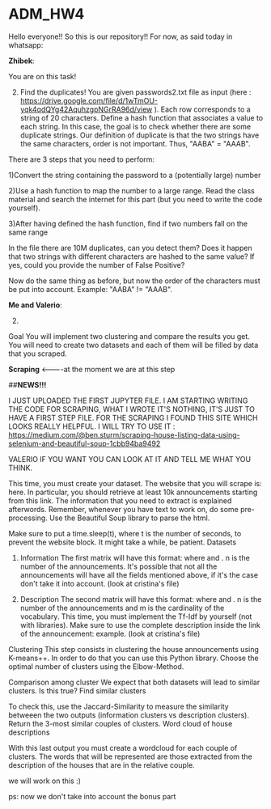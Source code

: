# ADM_HW4 
Hello everyone!!
So this is our repository!! 
For now, as said today in whatsapp:


**Zhibek**:
 
You are on this task!

2) Find the duplicates!
You are given passwords2.txt file as input    (here : https://drive.google.com/file/d/1wTmOU-yqk4qdQYg42AquhzgpNGrRA96d/view ). Each row corresponds to a string of 20 characters. Define a hash function that associates a value to each string. In this case, the goal is to check whether there are some duplicate strings. Our definition of duplicate is that the two strings have the same characters, order is not important. Thus, "AABA" = "AAAB".


There are 3 steps that you need to perform:

1)Convert the string containing the password to a (potentially large) number

2)Use a hash function to map the number to a large range. Read the class material and search the internet for this part (but you need to write the code yourself).

3)After having defined the hash function, find if two numbers fall on the same range

In the file there are 10M duplicates, can you detect them?
Does it happen that two strings with different characters are hashed to the same value? If yes, could you provide the number of False Positive?

Now do the same thing as before, but now the order of the characters must be put into account. Example: "AABA" != "AAAB".


**Me and Valerio**:

2)
Goal
You will implement two clustering and compare the results you get. You will need to create two datasets and each of them will be filled by data that you scraped.

**Scraping**  <----at the moment we are at this step

##**NEWS!!!**

I JUST UPLOADED THE FIRST JUPYTER FILE. I AM STARTING WRITING THE CODE FOR SCRAPING, WHAT I WROTE IT'S NOTHING, IT'S JUST TO HAVE A FIRST STEP FILE. FOR THE SCRAPING I FOUND THIS SITE WHICH LOOKS REALLY HELPFUL. I WILL TRY TO USE IT : https://medium.com/@ben.sturm/scraping-house-listing-data-using-selenium-and-beautiful-soup-1cbb94ba9492 

VALERIO IF YOU WANT YOU CAN LOOK AT IT AND TELL ME WHAT YOU THINK.

This time, you must create your dataset. The website that you will scrape is: here. In particular, you should retrieve at least 10k announcements starting from this link. The information that you need to extract is explained afterwords. Remember, whenever you have text to work on, do some pre-processing. Use the Beautiful Soup library to parse the html. 

Make sure to put a time.sleep(t), where t is the number of seconds, to prevent the website block. It might take a while, be patient.
Datasets

1) Information
The first matrix will have this format:  where  and . n is the number of the announcements. It's possible that not all the announcements will have all the fields mentioned above, if it's the case don't take it into account. (look at cristina's file)


2) Description
The second matrix will have this format:  where  and . n is the number of the announcements and m is the cardinality of the vocabulary. This time, you must implement the Tf-Idf by yourself (not with libraries). Make sure to use the complete description inside the link of the announcement: example. (look at cristina's file)


Clustering
This step consists in clustering the house announcements using K-means++. In order to do that you can use this Python library. Choose the optimal number of clusters using the Elbow-Method.



Comparison among cluster
We expect that both datasets will lead to similar clusters. Is this true?
Find similar clusters

To check this, use the Jaccard-Similarity to measure the similarity betweeen the two outputs (information clusters vs description clusters). Return the 3-most similar couples of clusters.
Word cloud of house descriptions

With this last output you must create a wordcloud for each couple of clusters. The words that will be represented are those extracted from the description of the houses that are in the relative couple.

we will work on this :)

ps: now we don't take into account the bonus part 
